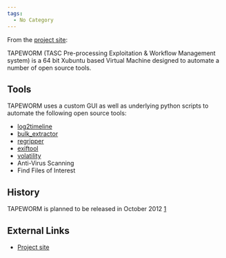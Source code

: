 ```yaml
---
tags:
  - No Category
---
```

From the [project site](http://feedthetapeworm.com/):

TAPEWORM (TASC Pre-processing Exploitation & Workflow Management system)
is a 64 bit Xubuntu based Virtual Machine designed to automate a number
of open source tools.

## Tools

TAPEWORM uses a custom GUI as well as underlying python scripts to
automate the following open source tools:

- [log2timeline](log2timeline.md)
- [bulk_extractor](bulk_extractor.md)
- [regripper](regripper.md)
- [exiftool](exiftool.md)
- [volatility](volatility.md)
- Anti-Virus Scanning
- Find Files of Interest

## History

TAPEWORM is planned to be released in October 2012
[1](http://tech.groups.yahoo.com/group/win4n6/message/7406)

## External Links

- [Project site](http://feedthetapeworm.com/)